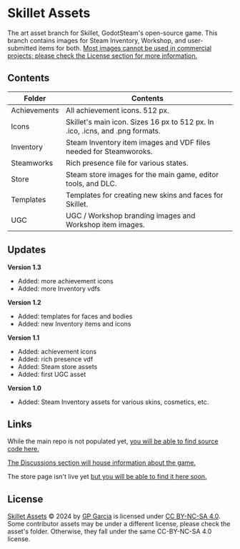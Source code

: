 # Skillet Assets
The art asset branch for Skillet, GodotSteam's open-source game. This branch contains images for Steam Inventory, Workshop, and user-submitted items for both.  [Most images cannot be used in commercial projects; please check the License section for more information.](#License)

## Contents

| Folder       | Contents                                                                      |
| ------------ | ----------------------------------------------------------------------------- |
| Achievements | All achievement icons. 512 px.                                                |
| Icons        | Skillet's main icon. Sizes 16 px to 512 px. In .ico, .icns, and .png formats. |
| Inventory    | Steam Inventory item images and VDF files needed for Steamworoks.             |
| Steamworks   | Rich presence file for various states.                                        |
| Store        | Steam store images for the main game, editor tools, and DLC.                  |
| Templates    | Templates for creating new skins and faces for Skillet.                       |
| UGC          | UGC / Workshop branding images and Workshop item images.                      |

## Updates

**Version 1.3**
- Added: more achievement icons
- Added: more Inventory vdfs

**Version 1.2**
- Added: templates for faces and bodies
- Added: new Inventory items and icons

**Version 1.1**
- Added: achievement icons
- Added: rich presence vdf
- Added: Steam store assets
- Added: first UGC asset

**Version 1.0**
- Added: Steam Inventory assets for various skins, cosmetics, etc.

## Links
While the main repo is not populated yet, [you will be able to find source code here.](https://github.com/GodotSteam/Skillet)

[The Discussions section will house information about the game.](https://github.com/GodotSteam/Skillet/discussions)

The store page isn't live yet [but you will be able to find it here soon.](https://store.steampowered.com/app/3013040/Skillet/)

## License
[Skillet Assets](https://github.com/GodotSteam/Skillet-Assets) © 2024 by [GP Garcia](https://grampsgarcia.com/) is licensed under [CC BY-NC-SA 4.0](https://creativecommons.org/licenses/by-nc-sa/4.0/?ref=chooser-v1).  Some contributor assets may be under a different license, please check the asset's folder.  Otherwise, they fall under the same CC-BY-NC-SA 4.0 license.